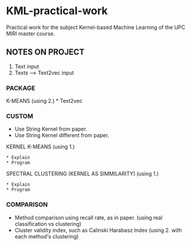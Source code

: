 # KML-practical-work
Practical work for the subject Kernel-based Machine Learning of the UPC MIRI master course.

## NOTES ON PROJECT

1. Text input
2. Texts --> Text2vec input

### PACKAGE

K-MEANS (using 2.)
    * Text2vec

### CUSTOM

- Use String Kernel from paper.
- Use String Kernel different from paper.

KERNEL K-MEANS (using 1.)

    * Explain
    * Program

SPECTRAL CLUSTERING (KERNEL AS SIMMILARITY) (using 1.)

    * Explain
    * Program

### COMPARISON

- Method comparison using recall rate, as in paper. (using real classification vs clustering)
- Cluster validity index, such as Calinski Harabasz Index (using 2. with each method's clustering)